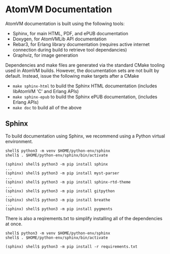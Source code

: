 <!--
 Copyright 2019-2022 Fred Dushin <fred@dushin.net>

 SPDX-License-Identifier: Apache-2.0 OR LGPL-2.1-or-later
-->

# AtomVM Documentation

AtomVM documentation is built using the following tools:

* Sphinx, for main HTML, PDF, and ePUB documentation
* Doxygen, for AtomVMLib API documentation
* Rebar3, for Erlang library documentation (requires active internet connection during build to retrieve tool dependancies)
* Graphviz, for image generation

Dependencies and make files are generated via the standard CMake tooling used in AtomVM builds.  However, the documentation sets are not built by default.  Instead, issue the following make targets after a CMake

* `make sphinx-html` to build the Sphinx HTML documentation (includes libAtomVM 'C' and Erlang APIs)
* `make sphinx-epub` to build the Sphinx ePUB documentation, (includes Erlang APIs)
* `make doc` to build all of the above


## Sphinx

To build documentation using Sphinx, we recommend using a Python virtual environment.

    shell$ python3 -m venv $HOME/python-env/sphinx
    shell$ . $HOME/python-env/sphinx/bin/activate

    (sphinx) shell$ python3 -m pip install sphinx
    ...
    (sphinx) shell$ python3 -m pip install myst-parser
    ...
    (sphinx) shell$ python3 -m pip install sphinx-rtd-theme
    ...
    (sphinx) shell$ python3 -m pip install gitpython
    ...
    (sphinx) shell$ python3 -m pip install breathe
    ...
    (sphinx) shell$ python3 -m pip install pygments


There is also a reqirements.txt to simplify installing all of the dependencies at once.

    shell$ python3 -m venv $HOME/python-env/sphinx
    shell$ . $HOME/python-env/sphinx/bin/activate

    (sphinx) shell$ python3 -m pip install -r requirements.txt
